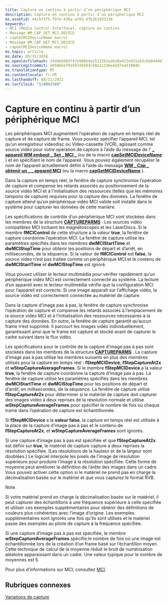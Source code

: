 ```yaml
---
title: Capture en continu à partir d’un périphérique MCI
description: Capture en continu à partir d’un périphérique MCI
ms.assetid: 44cbf375-f97e-426a-a703-dfb1b1933138
keywords:
- MCI (Media Control Interface), capture en continu
- Message WM_CAP_SET_MCI_DEVICE
- capSetMCIDeviceName macro)
- Message WM_CAP_GET_MCI_DEVICE
- capGetMCIDeviceName macro)
ms.topic: article
ms.date: 05/31/2018
ms.openlocfilehash: 24d469465f47e908bda2512261ea638ad23e931a43cbb0449df676829469c3d9
ms.sourcegitcommit: e858bbe701567d4583c50a11326e42d7ea51804b
ms.translationtype: MT
ms.contentlocale: fr-FR
ms.lasthandoff: 08/11/2021
ms.locfileid: "119892589"
---
```

# <a name="streaming-capture-from-an-mci-device"></a>Capture en continu à partir d’un périphérique MCI

Les périphériques MCI augmentent l’opération de capture en temps réel de capture et de capture de frame. Vous pouvez spécifier l’appareil MCI, tel qu’un enregistreur videodisc ou Video-cassette (VCR), agissant comme source vidéo pour votre opération de capture à l’aide du message de l' [**\_ appareil WM embout \_ Set \_ MCI \_**](wm-cap-set-mci-device.md) (ou de la macro [**capSetMCIDeviceName**](/windows/desktop/api/Vfw/nf-vfw-capsetmcidevicename) ) et en spécifiant le nom de l’appareil. Vous pouvez également récupérer le nom de l’appareil actuellement défini à l’aide du message [**WM \_ Cap \_ obtenir un \_ \_ appareil MCI**](wm-cap-get-mci-device.md) (ou la macro [**capGetMCIDeviceName**](/windows/desktop/api/Vfw/nf-vfw-capgetmcidevicename) ).

Dans la capture en temps réel, la fenêtre de capture synchronise l’opération de capture et compense les retards associés au positionnement de la source vidéo MCI et à l’initialisation des ressources (telles que les mémoires tampons de capture) requises pour la capture des données. La fenêtre de capture attend qu’un périphérique vidéo MCI valide soit installé dans le système pour capturer les données de cette manière.

Les spécifications de contrôle d’un périphérique MCI sont stockées dans les membres de la structure [**CAPTUREPARMS**](/windows/win32/api/vfw/ns-vfw-captureparms) . Les sources vidéo compatibles MCI incluent les magnétoscopes et les LaserDiscs. Si le membre **fMCIControl** de cette structure a la valeur **true**, la fenêtre de capture coordonne l’opération MCI. La fenêtre de capture utilise les paramètres spécifiés dans les membres **dwMCIStartTime** et **dwMCIStopTime** pour obtenir les positions de départ et d’arrêt, en millisecondes, de la séquence. Si la valeur de **fMCIControl** est **false**, la source vidéo n’est pas traitée comme un périphérique MCI et le contenu de **dwMCIStartTime** et **dwMCIStopTime** est ignoré.

Vous pouvez utiliser le lecteur multimédia pour vérifier rapidement qu’un périphérique vidéo MCI est correctement connecté au système. La lecture d’un appareil avec le lecteur multimédia vérifie que la configuration MCI pour l’appareil est correcte. Si une image apparaît sur l’affichage vidéo, la source vidéo est correctement connectée au matériel de capture.

Dans la capture d’image pas à pas, la fenêtre de capture synchronise l’opération de capture et compense les retards associés à l’emplacement de la source vidéo MCI et à l’initialisation des ressources nécessaires à la capture des données. En outre, la fenêtre de capture garantit qu’aucun frame n’est supprimé. Il parcourt les images vidéo individuellement, garantissant ainsi que le frame est capturé et stocké avant de capturer le cadre suivant dans le flux vidéo.

Les spécifications pour le contrôle de la capture d’image pas à pas sont stockées dans les membres de la structure [**CAPTUREPARMS**](/windows/win32/api/vfw/ns-vfw-captureparms) . La capture d’image pas à pas utilise les membres suivants en plus des membres utilisés pour la capture en temps réel : **fStepMCIDevice**, **fStepCaptureAt2x** et **wStepCaptureAverageFrames**. Si le membre **fStepMCIDevice** a la valeur **true**, la fenêtre de capture coordonne la capture d’image pas à pas. La fenêtre de capture utilise les paramètres spécifiés dans les membres **dwMCIStartTime** et **dwMCIStopTime** pour les positions de départ et d’arrêt, en millisecondes, de la séquence. La fenêtre de capture utilise **fStepCaptureAt2x** pour déterminer si le matériel de capture doit capturer des images vidéo à deux reprises de la résolution normale et utilise **wStepCaptureAverageFrames** pour spécifier le nombre de fois où chaque trame dans l’opération de capture est échantillonnée.

Si **fStepMCIDevice** a la **valeur false**, la capture en temps réel est utilisée à la place de la capture d’image pas à pas et le contenu de **fStepCaptureAt2x**, et **wStepCaptureAverageFrames** sont ignorés.

Si une capture d’image pas à pas est spécifiée et que **fStepCaptureAt2x** est défini sur **true**, le matériel de capture capture à deux reprises la résolution spécifiée. (Les résolutions de la hauteur et de la largeur sont doublées.) Le logiciel interpole les pixels de l’image de résolution supérieure pour produire l’image à la résolution spécifiée. Cette forme de moyenne peut améliorer la définition de l’arête des images dans un cadre. Vous pouvez activer cette option si le matériel ne prend pas en charge la décimalisation basée sur le matériel et que vous capturez le format RVB.

> [!Note]  
> Si votre matériel prend en charge la décimalisation basée sur le matériel, il peut capturer des échantillons à une fréquence supérieure à celle spécifiée et utiliser ces exemples supplémentaires pour obtenir des définitions de couleurs plus cohérentes avec l’image d’origine. Les exemples supplémentaires sont ignorés une fois qu’ils sont utilisés et le matériel passe des exemples au pilote de capture à la fréquence spécifiée.

 

Si une capture d’image pas à pas est spécifiée, le membre **wStepCaptureAverageFrames** spécifie le nombre de fois où une image est échantillonnée lors de la création d’un frame basé sur l’échantillon moyen. Cette technique de calcul de la moyenne réduit le bruit de numérisation aléatoire apparaissant dans un cadre. Une valeur typique pour le nombre de moyennes est 5.

Pour plus d’informations sur MCI, consultez [MCI](mci.md).

## <a name="related-topics"></a>Rubriques connexes

<dl> <dt>

[Variations de capture](capture-variations.md)
</dt> </dl>

 

 




